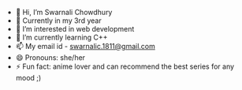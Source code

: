 - 👋 Hi, I’m Swarnali Chowdhury
- 💞️ Currently in my 3rd year
- 👀 I’m interested in web development 
- 🌱 I’m currently learning C++
- 📫 My email id - swarnalic.1811@gmail.com
- 😄 Pronouns: she/her
- ⚡ Fun fact: anime lover and can recommend the best series for any mood ;)

<!---
swarnalichowdhury/swarnalichowdhury is a ✨ special ✨ repository because its `README.md` (this file) appears on your GitHub profile.
You can click the Preview link to take a look at your changes.
--->
